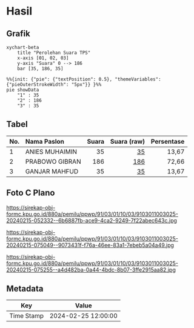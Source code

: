 # Hasil

## Grafik

```mermaid
xychart-beta
    title "Perolehan Suara TPS"
    x-axis [01, 02, 03]
    y-axis "Suara" 0 --> 186
    bar [35, 186, 35]
```

```mermaid
%%{init: {"pie": {"textPosition": 0.5}, "themeVariables": {"pieOuterStrokeWidth": "5px"}} }%%
pie showData
    "1" : 35
    "2" : 186
    "3" : 35
```

## Tabel

| No. | Nama Paslon    | Suara | Suara (raw) | Persentase |
|:--- |:-------------- | -----:| -----------:| ----------:|
| 1   | ANIES MUHAIMIN | 35    | [35][p-1]   | 13,67      |
| 2   | PRABOWO GIBRAN | 186   | [186][p-2]  | 72,66      |
| 3   | GANJAR MAHFUD  | 35    | [35][p-3]   | 13,67      |


[p-1]: https://github.com/gigit-pemilu/pemilu-2024-91-papua/blob/main/pilpres/hitung-suara/sub/91-papua/sub/03-jayapura/sub/01-sentani/sub/1003-hinekombe/sub/025-tps/sub/paslon-1.txt
[p-2]: https://github.com/gigit-pemilu/pemilu-2024-91-papua/blob/main/pilpres/hitung-suara/sub/91-papua/sub/03-jayapura/sub/01-sentani/sub/1003-hinekombe/sub/025-tps/sub/paslon-2.txt
[p-3]: https://github.com/gigit-pemilu/pemilu-2024-91-papua/blob/main/pilpres/hitung-suara/sub/91-papua/sub/03-jayapura/sub/01-sentani/sub/1003-hinekombe/sub/025-tps/sub/paslon-3.txt

## Foto C Plano

https://sirekap-obj-formc.kpu.go.id/880a/pemilu/ppwp/91/03/01/10/03/9103011003025-20240215-052332--6b6887fb-ace9-4ca2-9249-7f22abec643c.jpg

https://sirekap-obj-formc.kpu.go.id/880a/pemilu/ppwp/91/03/01/10/03/9103011003025-20240215-075049--9073431f-f76a-46ee-83a1-7ebeb5a04a49.jpg

https://sirekap-obj-formc.kpu.go.id/880a/pemilu/ppwp/91/03/01/10/03/9103011003025-20240215-075255--a4d482ba-0a44-4bdc-8b07-3ffe2915aa82.jpg


## Metadata

| Key        | Value               |
| ---------- | ------------------- |
| Time Stamp | 2024-02-25 12:00:00 |




